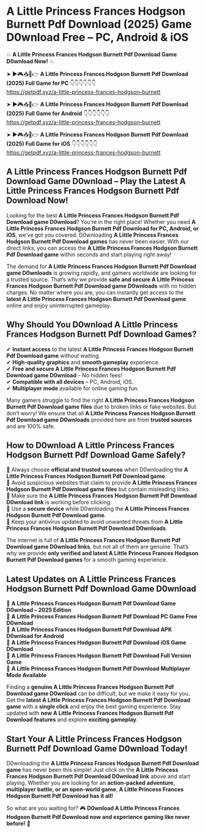 # A Little Princess Frances Hodgson Burnett Pdf Download (2025) Game D0wnload Free – PC, Android & iOS

💥 **A Little Princess Frances Hodgson Burnett Pdf Download Game D0wnload Now!** 💥  

➤ ►🎮📥📱👉 **A Little Princess Frances Hodgson Burnett Pdf Download (2025) Full Game for PC** 👇👇👇👇👇👇  
https://getpdf.xyz/a-little-princess-frances-hodgson-burnett  

➤ ►🎮📥📱👉 **A Little Princess Frances Hodgson Burnett Pdf Download (2025) Full Game for Android** 👇👇👇👇👇👇  
https://getpdf.xyz/a-little-princess-frances-hodgson-burnett  

➤ ►🎮📥📱👉 **A Little Princess Frances Hodgson Burnett Pdf Download (2025) Full Game for iOS** 👇👇👇👇👇👇  
https://getpdf.xyz/a-little-princess-frances-hodgson-burnett  

## A Little Princess Frances Hodgson Burnett Pdf Download Game D0wnload – Play the Latest A Little Princess Frances Hodgson Burnett Pdf Download Now!

Looking for the best **A Little Princess Frances Hodgson Burnett Pdf Download game D0wnload**? You’re in the right place! Whether you need **A Little Princess Frances Hodgson Burnett Pdf Download for PC, Android, or iOS**, we’ve got you covered. D0wnloading **A Little Princess Frances Hodgson Burnett Pdf Download games** has never been easier. With our direct links, you can access the **A Little Princess Frances Hodgson Burnett Pdf Download game** within seconds and start playing right away!  

The demand for **A Little Princess Frances Hodgson Burnett Pdf Download game D0wnloads** is growing rapidly, and gamers worldwide are looking for a trusted source. That’s why we provide **safe and secure A Little Princess Frances Hodgson Burnett Pdf Download game D0wnloads** with no hidden charges. No matter where you are, you can instantly get access to the **latest A Little Princess Frances Hodgson Burnett Pdf Download game** online and enjoy uninterrupted gameplay.  

## **Why Should You D0wnload A Little Princess Frances Hodgson Burnett Pdf Download Games?**  

✔ **Instant access** to the latest **A Little Princess Frances Hodgson Burnett Pdf Download game** without waiting.  
✔ **High-quality graphics** and **smooth gameplay** experience.  
✔ **Free and secure A Little Princess Frances Hodgson Burnett Pdf Download game D0wnload** – No hidden fees!  
✔ **Compatible with all devices** – PC, Android, iOS.  
✔ **Multiplayer mode** available for online gaming fun.  

Many gamers struggle to find the right **A Little Princess Frances Hodgson Burnett Pdf Download game files** due to broken links or fake websites. But don’t worry! We ensure that all **A Little Princess Frances Hodgson Burnett Pdf Download game D0wnloads** provided here are from **trusted sources** and are 100% safe.  

## **How to D0wnload A Little Princess Frances Hodgson Burnett Pdf Download Game Safely?**  

📌 Always choose **official and trusted sources** when D0wnloading the **A Little Princess Frances Hodgson Burnett Pdf Download game**.  
📌 Avoid suspicious websites that claim to provide **A Little Princess Frances Hodgson Burnett Pdf Download game files** but contain misleading links.  
📌 Make sure the **A Little Princess Frances Hodgson Burnett Pdf Download D0wnload link** is working before clicking.  
📌 Use a **secure device** while D0wnloading the **A Little Princess Frances Hodgson Burnett Pdf Download game**.  
📌 Keep your antivirus updated to avoid unwanted threats from **A Little Princess Frances Hodgson Burnett Pdf Download D0wnloads**.  

The internet is full of **A Little Princess Frances Hodgson Burnett Pdf Download game D0wnload links**, but not all of them are genuine. That’s why we provide **only verified and latest A Little Princess Frances Hodgson Burnett Pdf Download games** for a smooth gaming experience.  

## **Latest Updates on A Little Princess Frances Hodgson Burnett Pdf Download Game D0wnload**  

🔹 **A Little Princess Frances Hodgson Burnett Pdf Download Game D0wnload – 2025 Edition**  
🔹 **A Little Princess Frances Hodgson Burnett Pdf Download PC Game Free D0wnload**  
🔹 **A Little Princess Frances Hodgson Burnett Pdf Download APK D0wnload for Android**  
🔹 **A Little Princess Frances Hodgson Burnett Pdf Download iOS Game D0wnload**  
🔹 **A Little Princess Frances Hodgson Burnett Pdf Download Full Version Game**  
🔹 **A Little Princess Frances Hodgson Burnett Pdf Download Multiplayer Mode Available**  

Finding a **genuine A Little Princess Frances Hodgson Burnett Pdf Download game D0wnload** can be difficult, but we make it easy for you. Get the **latest A Little Princess Frances Hodgson Burnett Pdf Download game** with a **single click** and enjoy the best gaming experience. Stay updated with **new A Little Princess Frances Hodgson Burnett Pdf Download features** and explore **exciting gameplay**.  

## **Start Your A Little Princess Frances Hodgson Burnett Pdf Download Game D0wnload Today!**  

D0wnloading the **A Little Princess Frances Hodgson Burnett Pdf Download game** has never been this simple! Just click on the **A Little Princess Frances Hodgson Burnett Pdf Download D0wnload link** above and start playing. Whether you are looking for an **action-packed adventure, multiplayer battle, or an open-world game**, **A Little Princess Frances Hodgson Burnett Pdf Download has it all!**  

So what are you waiting for? 🎮 **D0wnload A Little Princess Frances Hodgson Burnett Pdf Download now and experience gaming like never before!** 🚀  